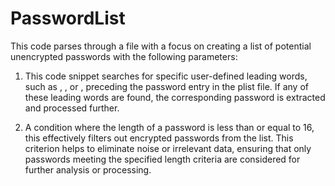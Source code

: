 # PasswordList



This code parses through a file with a focus on creating a list of potential unencrypted passwords with the following parameters:

1. This code snippet searches for specific user-defined leading words, such as <data>, <password>, or <key>, preceding the password entry in the plist file. If any of these leading words are found, the corresponding password is extracted and processed further.

2. A condition where the length of a password is less than or equal to 16, this effectively filters out encrypted passwords from the list. This criterion helps to eliminate noise or irrelevant data, ensuring that only passwords meeting the specified length criteria are considered for further analysis or processing.
